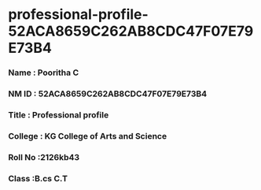 # professional-profile-52ACA8659C262AB8CDC47F07E79E73B4

### Name : Pooritha C
### NM ID : 52ACA8659C262AB8CDC47F07E79E73B4
### Title : Professional profile
### College : KG College of Arts and Science
### Roll No :2126kb43
### Class :B.cs C.T
